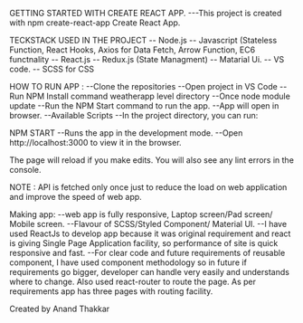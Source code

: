 GETTING STARTED WITH CREATE REACT APP.
---This project is created with npm create-react-app Create React App.

TECKSTACK USED IN THE PROJECT
-- Node.js
-- Javascript (Stateless Function, React Hooks, Axios for Data Fetch, Arrow Function, EC6 functnality
-- React.js
-- Redux.js (State Managment)
-- Matarial Ui.
-- VS code.
-- SCSS for CSS

HOW TO RUN APP :
--Clone the repositories
--Open project in VS Code
--Run NPM Install command weatherapp level directory
--Once node module update
--Run the NPM Start command to run the app.
--App will open in browser.
--Available Scripts
--In the project directory, you can run:

NPM START
--Runs the app in the development mode.
--Open http://localhost:3000 to view it in the browser.

The page will reload if you make edits.
You will also see any lint errors in the console.

NOTE : API is fetched only once just to reduce the load on web application and improve the speed of web app.

Making app:
--web app is fully responsive, Laptop screen/Pad screen/ Mobile screen.
--Flavour of SCSS/Styled Component/ Material UI.
--I have used ReactJs to develop app because it was original requirement and react is giving Single Page Application facility, so performance of site is quick responsive and fast.
--For clear code and future requirements of reusable component, I have used component methodology so in future if requirements go bigger, developer can handle very easily and understands where to change.
Also used react-router to route the page. As per requirements app has three pages with routing facility.

Created by Anand Thakkar
